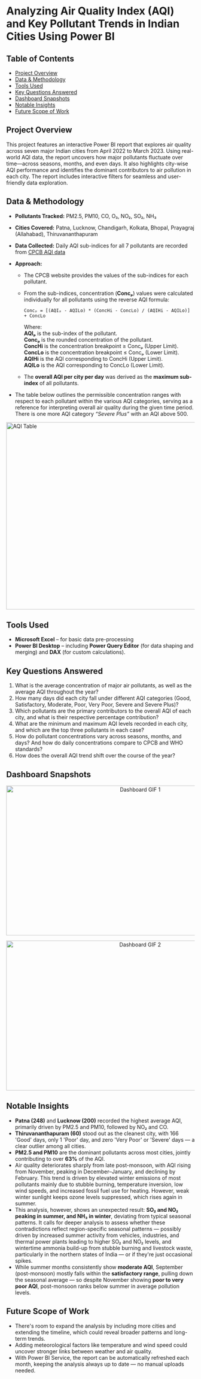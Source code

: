 # Analyzing Air Quality Index (AQI) and Key Pollutant Trends in Indian Cities Using Power BI

## Table of Contents

- [Project Overview](#project-overview)
- [Data & Methodology](#data-and-methodology)
- [Tools Used](#tools-used)
- [Key Questions Answered](#key-questions-answered)
- [Dashboard Snapshots](#dashboard-snapshots)
- [Notable Insights](#notable-insights)
- [Future Scope of Work](#future-scope-of-work)

## Project Overview

This project features an interactive Power BI report that explores air quality across seven major Indian cities from April 2022 to March 2023. Using real-world AQI data, the report uncovers how major pollutants fluctuate over time—across seasons, months, and even days. It also highlights city-wise AQI performance and identifies the dominant contributors to air pollution in each city. The report includes interactive filters for seamless and user-friendly data exploration.

## Data & Methodology

- **Pollutants Tracked:** PM2.5, PM10, CO, O₃, NO₂, SO₂, NH₃  
- **Cities Covered:** Patna, Lucknow, Chandigarh, Kolkata, Bhopal, Prayagraj (Allahabad), Thiruvananthapuram  
- **Data Collected:** Daily AQI sub-indices for all 7 pollutants are recorded from [CPCB AQI data](https://airquality.cpcb.gov.in/AQI_India/)  
- **Approach:**  
  - The CPCB website provides the values of the sub-indices for each pollutant.  
  - From the sub-indices, concentration (**Concₚ**) values were calculated individually for all pollutants using the reverse AQI formula:  

    ```
    Concₚ = [(AQIₚ - AQILo) * (ConcHi - ConcLo) / (AQIHi - AQILo)] + ConcLo
    ```

    Where:  
     **AQIₚ** is the sub-index of the pollutant.  
     **Concₚ** is the rounded concentration of the pollutant.  
     **ConcHi** is the concentration breakpoint ≥ Concₚ (Upper Limit).  
     **ConcLo** is the concentration breakpoint ≤ Concₚ (Lower Limit).  
     **AQIHi** is the AQI corresponding to ConcHi (Upper Limit).  
     **AQILo** is the AQI corresponding to ConcLo (Lower Limit).  

  - The **overall AQI per city per day** was derived as the **maximum sub-index** of all pollutants.  

- The table below outlines the permissible concentration ranges with respect to each pollutant within the various AQI categories, serving as a reference for interpreting overall air quality during the given time period. There is one more AQI category *“Severe Plus”* with an AQI above 500.



  <p align="center">
<img width="800" height="500" alt="AQI Table" src="https://github.com/user-attachments/assets/5316798d-e24a-4954-bf27-ebf8fc1487b5" />
</p>

## Tools Used  

- **Microsoft Excel** – for basic data pre-processing  
- **Power BI Desktop** – including **Power Query Editor** (for data shaping and merging) and **DAX** (for custom calculations).  

## Key Questions Answered  

1. What is the average concentration of major air pollutants, as well as the average AQI throughout the year?  
2. How many days did each city fall under different AQI categories (Good, Satisfactory, Moderate, Poor, Very Poor, Severe and Severe Plus)?  
3. Which pollutants are the primary contributors to the overall AQI of each city, and what is their respective percentage contribution?  
4. What are the minimum and maximum AQI levels recorded in each city, and which are the top three pollutants in each case?  
5. How do pollutant concentrations vary across seasons, months, and days? And how do daily concentrations compare to CPCB and WHO standards?  
6. How does the overall AQI trend shift over the course of the year?  

## Dashboard Snapshots
<p align="center">
  <img src="https://github.com/user-attachments/assets/7714d407-b57a-451f-9383-c97fd333ac27" 
       alt="Dashboard GIF 1" width="700" height="400" />
</p>


<p align="center">
  <img src="https://github.com/user-attachments/assets/fbf9a542-d0b3-4713-aa9c-58c10b5e4838" 
       alt="Dashboard GIF 2" width="700" height="400" />
</p>

## Notable Insights  

- **Patna (248)** and **Lucknow (200)** recorded the highest average AQI, primarily driven by PM2.5 and PM10, followed by NO₂ and CO.  
- **Thiruvananthapuram (60)** stood out as the cleanest city, with 166 'Good' days, only 1 'Poor' day, and zero 'Very Poor' or 'Severe' days — a clear outlier among all cities.  
- **PM2.5 and PM10** are the dominant pollutants across most cities, jointly contributing to over **63%** of the AQI.  
- Air quality deteriorates sharply from late post-monsoon, with AQI rising from November, peaking in December–January, and declining by February. This trend is driven by elevated winter emissions of most pollutants mainly due to stubble burning, temperature inversion, low wind speeds, and increased fossil fuel use for heating. However, weak winter sunlight keeps ozone levels suppressed, which rises again in summer.  
- This analysis, however, shows an unexpected result: **SO₂ and NO₂ peaking in summer, and NH₃ in winter**, deviating from typical seasonal patterns. It calls for deeper analysis to assess whether these contradictions reflect region-specific seasonal patterns — possibly driven by increased summer activity from vehicles, industries, and thermal power plants leading to higher SO₂ and NO₂ levels, and wintertime ammonia build-up from stubble burning and livestock waste, particularly in the northern states of India — or if they're just occasional spikes.  
- While summer months consistently show **moderate AQI**, September (post-monsoon) mostly falls within the **satisfactory range**, pulling down the seasonal average — so despite November showing **poor to very poor AQI**, post-monsoon ranks below summer in average pollution levels.  

## Future Scope of Work  

- There's room to expand the analysis by including more cities and extending the timeline, which could reveal broader patterns and long-term trends.  
- Adding meteorological factors like temperature and wind speed could uncover stronger links between weather and air quality.
- With Power BI Service, the report can be automatically refreshed each month, keeping the analysis always up to date — no manual uploads needed.  
